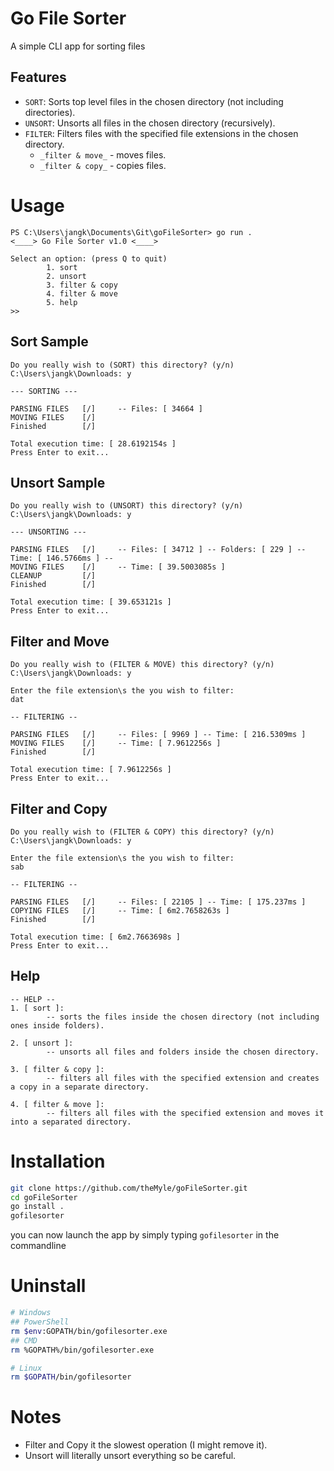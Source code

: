 # Go File Sorter

A simple CLI app for sorting files

## Features

- `SORT`: Sorts top level files in the chosen directory (not including
  directories).
- `UNSORT`: Unsorts all files in the chosen directory (recursively).
- `FILTER`: Filters files with the specified file extensions in the chosen
  directory.
  - `_filter & move_` - moves files.
  - `_filter & copy_` - copies files.

# Usage

```
PS C:\Users\jangk\Documents\Git\goFileSorter> go run .
<____> Go File Sorter v1.0 <____>

Select an option: (press Q to quit)
        1. sort
        2. unsort
        3. filter & copy
        4. filter & move
        5. help
>>
```

## Sort Sample

```
Do you really wish to (SORT) this directory? (y/n)
C:\Users\jangk\Downloads: y

--- SORTING ---

PARSING FILES   [/]     -- Files: [ 34664 ]
MOVING FILES    [/]
Finished        [/]

Total execution time: [ 28.6192154s ]
Press Enter to exit...
```

## Unsort Sample

```
Do you really wish to (UNSORT) this directory? (y/n)
C:\Users\jangk\Downloads: y

--- UNSORTING ---

PARSING FILES   [/]     -- Files: [ 34712 ] -- Folders: [ 229 ] -- Time: [ 146.5766ms ] --
MOVING FILES    [/]     -- Time: [ 39.5003085s ]
CLEANUP         [/]
Finished        [/]

Total execution time: [ 39.653121s ]
Press Enter to exit...
```

## Filter and Move

```
Do you really wish to (FILTER & MOVE) this directory? (y/n)
C:\Users\jangk\Downloads: y

Enter the file extension\s the you wish to filter:
dat

-- FILTERING --

PARSING FILES   [/]     -- Files: [ 9969 ] -- Time: [ 216.5309ms ]
MOVING FILES    [/]     -- Time: [ 7.9612256s ]
Finished        [/]

Total execution time: [ 7.9612256s ]
Press Enter to exit...
```

## Filter and Copy

```
Do you really wish to (FILTER & COPY) this directory? (y/n)
C:\Users\jangk\Downloads: y

Enter the file extension\s the you wish to filter:
sab

-- FILTERING --

PARSING FILES   [/]     -- Files: [ 22105 ] -- Time: [ 175.237ms ]
COPYING FILES   [/]     -- Time: [ 6m2.7658263s ]
Finished        [/]

Total execution time: [ 6m2.7663698s ] 
Press Enter to exit...
```

## Help

```
-- HELP --
1. [ sort ]:
        -- sorts the files inside the chosen directory (not including ones inside folders).

2. [ unsort ]:
        -- unsorts all files and folders inside the chosen directory.

3. [ filter & copy ]:
        -- filters all files with the specified extension and creates a copy in a separate directory.

4. [ filter & move ]:
        -- filters all files with the specified extension and moves it into a separated directory.
```

# Installation

```bash
git clone https://github.com/theMyle/goFileSorter.git
cd goFileSorter
go install .
gofilesorter
```
you can now launch the app by simply typing `gofilesorter` in the commandline 

# Uninstall

```bash
# Windows
## PowerShell
rm $env:GOPATH/bin/gofilesorter.exe
## CMD
rm %GOPATH%/bin/gofilesorter.exe

# Linux
rm $GOPATH/bin/gofilesorter
```

# Notes

- Filter and Copy it the slowest operation (I might remove it).
- Unsort will literally unsort everything so be careful.
